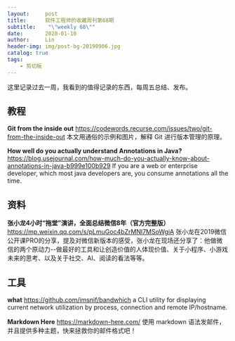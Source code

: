 ```yaml
---
layout:     post
title:      软件工程师的收藏周刊第68期
subtitle:    "\"weekly 68\""
date:       2020-01-10
author:     Lin
header-img: img/post-bg-20190906.jpg
catalog: true
tags:
    - 剪切板
---
```


这里记录过去一周，我看到的值得记录的东西，每周五总结、发布。

## 教程

**Git from the inside out**
<https://codewords.recurse.com/issues/two/git-from-the-inside-out>
本文用通俗的示例和图片，解释 Git 进行版本管理的原理。

**How well do you actually understand Annotations in Java?**
<https://blog.usejournal.com/how-much-do-you-actually-know-about-annotations-in-java-b999e100b929>
If you are a web or enterprise developer, which most java developers are, you consume annotations all the time.

## 资料

**张小龙4小时“拖堂”演讲，全面总结微信8年（官方完整版）**
<https://mp.weixin.qq.com/s/pLmuGoc4bZrMNl7MSoWgiA>
张小龙在2019微信公开课PRO的分享，提及对微信新版本的感受，张小龙在现场还分享了：他做微信的两个原动力--做最好的工具和让创造价值的人体现价值、关于小程序、小游戏未来的思考、以及关于社交、AI、阅读的看法等等。

## 工具

**what**
<https://github.com/imsnif/bandwhich>
a CLI utility for displaying current network utilization by process, connection and remote IP/hostname.

**Markdown Here**
<https://markdown-here.com/>
使用 markdown 语法发邮件，并且提供多种主题，快来拯救你的邮件格式吧！
